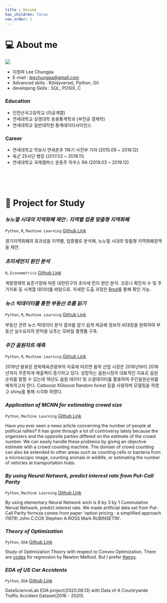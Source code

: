 ```yaml
--- 
title : Resume
has_children: false
nav_order: 1
---  
```



# 💻 About me
![](https://avatars0.githubusercontent.com/u/57704527?s=400&u=d22f022e58743ae523b68d3cd3423278f4c5b317&v=4)
- 이청파 Lee Chungpa
- E-mail : leechungpa@gmail.com
- Advanced skills : R(tidyverse), Python, Git
- developing Skills : SQL, POSIX, C
 
### Education 

- 인천산곡고등학교 (이공계열)
- 연세대학교 상경대학 응용통계학과 (부전공 경제학)
- 연세대학교 일반대학원 통계데이터사이언스

### Career

- 연세대학교 학보사 연세춘추 116기 사진부 기자 (2015.09 ~ 2016.12)
- 육군 25사단 병장 (2017.02 ~ 2018.11)
- 연세대학교 국제캠퍼스 윤동주 하우스 RA (2019.03 ~ 2019.12)


<br>
<br>
<br>

# 📝 Project for Study


### _뉴노멀 시대의 지역화폐 제안 : 지역별 업종 맞춤형 지역화폐_

`Python`, `R`, `Machine Learning` [Github Link](https://github.com/leechungpa/mcube)

경기지역화폐의 효과성을 지역별, 업종별로 분석해, 뉴노멀 시대의 맞춤형 지역화폐정책을 제안.


### _초미세먼지 원인 분석_

`R`, `Econometrics` [Github Link](https://github.com/leechungpa/econometrics-regression)

계량경제학 표준가정에 따른 대한민구의 초미세 먼지 원인 분석. 코로나 확진자 수 및 주가지표 등 시계열 데이터를 바탕으로. 자세한 도출 과정은 [Rmd](https://leechungpa.github.io/econometrics-regression/model)를 통해 확인 가능.



### _뉴스 빅데이터를 통한 부동산 흐름 읽기_

`Python`, `R`, `Machine Learning` [Github Link](https://github.com/leechungpa/dsl-project)

부동산 관련 뉴스 빅데이터 분석 결과를 알기 쉽게 제공해 정보의 비대칭을 완화하여 부동산 실수요자의 문턱을 낮추는 모바일 플랫폼 구축.

### _주간 음원차트 예측_

`Python`, `R`, `Machine Learning` [Github Link](https://github.com/leechungpa/predict-song-rank)

2019년 발표된 문화체육관광부의 자료에 따르면 음악 산업 시장은 2016년부터 2018년까지 꾸준하게 매출액이 증가하고 있다. 성장하는 음원시장의 대표적인 지표로 음원 순위를 말할 수 있는데 18년도 음원 데이터 및 소셜데이터를 활용하여 주간음원순위를 예측하고자 한다. Catboost XGboost Random forest 등을 사용하며 모델링을 하였고 shiny를 통해 시각화 하였다.


### _Application of MCNN for estimating crowd size_

`Python`, `Machine Learning` [Github Link](https://github.com/leechungpa/crowd-counting)

Have you ever seen a news article concerning the number of people at political rallies? It has gone through a lot of controversy lately because the organizers and the opposite parties differed on the estimate of the crowd number. We can easily handle these problems by giving an objective estimate with a crowd counting machine. The domain of crowd counting can also be extended to other areas such as counting cells or bacteria from a microscopic image, counting animals in wildlife, or estimating the number of vehicles at transportation hubs.

### _By using Neural Network, predict interest rate from Put-Call Parity_

`Python`, `Machine Learning` [Github Link](https://github.com/leechungpa/financial-engineering-intro)

By using elementary Neural Network wich is 9 by 3 by 1 Cummulative Nerual Network, predict interest rate. We made artificial data set from Put-Call Parity formula comes from paper 'option pricing : a simplified approach (1979) John C.COX Stephen A.ROSS Mark RUBINSETIN'.


### _Theory of Optimization_

`Python`, `EDA` [Github Link](https://github.com/leechungpa/optimization)

Study of Optimization Theory with respect to Convex Optimization. There are [codes](https://github.com/leechungpa/optimization/blob/main/Newton%20Method.ipynb) for regression by Newton Method. But I prefer [theroy](https://leechungpa.github.io/optimization/convex%20optimization).


### _EDA of US Car Accidents_

`Python`, `EDA` [Github Link](https://github.com/leechungpa/uc-eda)

DataScienceLab EDA project(2020.08.13) with Data of A Countrywide Traffic Accident Dataset(2016 - 2020).


<!--
https://github.com/leechungpa/seoul-disability
https://github.com/leechungpa/trading
-->



